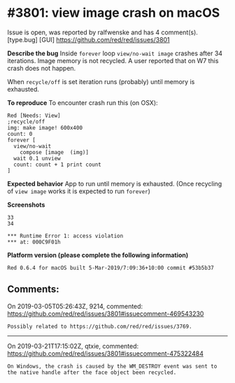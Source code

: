
#3801: view image crash on macOS
================================================================================
Issue is open, was reported by ralfwenske and has 4 comment(s).
[type.bug] [GUI]
<https://github.com/red/red/issues/3801>

**Describe the bug**
Inside  `forever` loop `view/no-wait image` crashes after 34 iterations. 
Image memory is not recycled.
A user reported that on W7 this crash does not happen.

When `recycle/off` is set iteration runs (probably) until memory is exhausted.

**To reproduce**
To encounter crash run this (on OSX):
```
Red [Needs:	View] 
;recycle/off
img: make image! 600x400
count: 0
forever [
  view/no-wait 
    compose [image  (img)]
  wait 0.1 unview
  count: count + 1 print count
]
```

**Expected behavior**
App to run until memory is exhausted.
(Once recycling of `view image` works it is expected to run `forever`)

**Screenshots**
```
33
34

*** Runtime Error 1: access violation
*** at: 000C9F01h
```

**Platform version (please complete the following information)**
```
Red 0.6.4 for macOS built 5-Mar-2019/7:09:36+10:00 commit #53b5b37
```



Comments:
--------------------------------------------------------------------------------

On 2019-03-05T05:26:43Z, 9214, commented:
<https://github.com/red/red/issues/3801#issuecomment-469543230>

    Possibly related to https://github.com/red/red/issues/3769.

--------------------------------------------------------------------------------

On 2019-03-21T17:15:02Z, qtxie, commented:
<https://github.com/red/red/issues/3801#issuecomment-475322484>

    On Windows, the crash is caused by the WM_DESTROY event was sent to the native handle after the face object been recycled.


